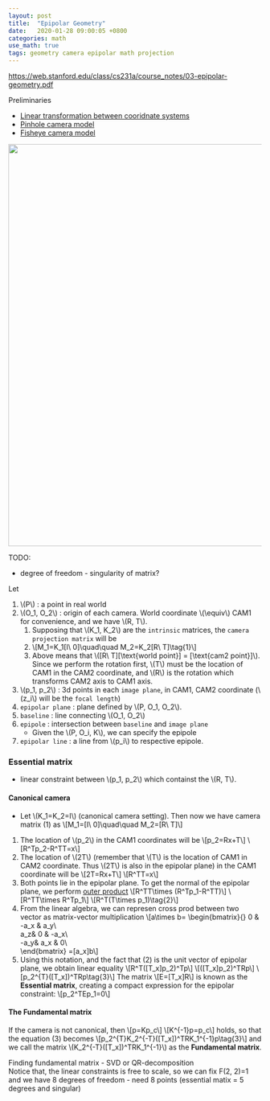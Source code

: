 ```yaml
---
layout: post
title:  "Epipolar Geometry"
date:   2020-01-28 09:00:05 +0800
categories: math
use_math: true
tags: geometry camera epipolar math projection
---
```


<a href="https://web.stanford.edu/class/cs231a/course_notes/03-epipolar-geometry.pdf" target="_blank">https://web.stanford.edu/class/cs231a/course_notes/03-epipolar-geometry.pdf</a>

Preliminaries
* <a href="{{site.url}}/geometry/2018/10/23/rot-trans-coord.html" target="_blank">Linear transformation between cooridnate systems</a>
* <a href="{{site.url}}/geometry/2019/07/27/pinhole-camera-model.html" target="_blank">Pinhole camera model</a>
* <a href="{{site.url}}/coding/2019/08/06/fisheye-camera.html" target="_blank">Fisheye camera model</a>

<img src="{{site.url}}/images/math/geometry/epipolar_intro.png" width="800">


TODO:
* degree of freedom - singularity of matrix?

Let
1. \\(P\\) : a point in real world
2. \\(O\_1, O\_2\\) : origin of each camera. World coordinate \\(\equiv\\) CAM1 for convenience, and we have \\(R, T\\).
   1. Supposing that \\(K\_1, K\_2\\) are the `intrinsic` matrices, the `camera projection matrix` will be
   2. \\[M\_1=K\_1[I\\ 0]\quad\quad M\_2=K\_2[R\ T]\tag\{1\}\\]
   3. Above means that \\([R\ T][\text{world point\}] = [\text{cam2 point\}]\\). Since we perform the rotation first, \\(T\\) must be the location of CAM1 in the CAM2 coordinate, and \\(R\\) is the rotation which transforms CAM2 axis to CAM1 axis.
3. \\(p\_1, p\_2\\) : 3d points in each `image plane`, in CAM1, CAM2 coordinate (\\(z\_i\\) will be the `focal length`)
4. `epipolar plane` : plane defined by \\(P, O\_1, O\_2\\).
5. `baseline` : line connecting \\(O\_1, O\_2\\)
6. `epipole` : intersection between `baseline` and `image plane`
    * Given the \\(P, O\_i, K\\), we can specify the epipole 
7. `epipolar line` : a line from \\(p\_i\\) to respective epipole.


### Essential matrix
- linear constraint between \\(p\_1, p\_2\\) which containst the \\(R, T\\).

#### Canonical camera
- Let \\(K\_1=K\_2=I\\) (canonical camera setting). Then now we have camera matrix (1) as \\[M\_1=[I\ 0]\quad\quad M\_2=[R\ T]\\]
1. The location of \\(p\_2\\) in the CAM1 coordinates will be
\\[p\_2=Rx+T\\]
\\[R^Tp\_2-R^TT=x\\]
2. The location of \\(2T\\) (remember that \\(T\\) is the location of CAM1 in CAM2 coordinate. Thus \\(2T\\) is also in the epipolar plane) in the CAM1 coordinate will be
\\[2T=Rx+T\\]
\\[R^TT=x\\]
3. Both points lie in the epipolar plane. To get the normal of the epipolar plane, we perform <a href="{{site.url}}/analysis/2018/04/03/vector-projection.html" target="_blank">outer product</a>
\\[R^TT\times (R^Tp\_1-R^TT)\\]
\\[R^TT\times R^Tp\_1\\]
\\[R^T(T\times p\_1)\tag\{2\}\\]
4. From the linear algebra, we can represen cross prod between two vector as matrix-vector multiplication
\\[a\times b=
\begin\{bmatrix\}\{\}
0 & -a\_x & a\_y\\\
a\_z& 0 & -a\_x\\\
-a\_y& a\_x & 0\\\
\end\{bmatrix\}
=[a\_x]b\\]
5. Using this notation, and the fact that (2) is the unit vector of epipolar plane, we obtain linear equality
\\[R^T([T\_x]p\_2)^Tp\\]
\\[([T\_x]p\_2)^TRp\\]
\\[p\_2^{T}([T\_x])^TRp\tag\{3\}\\]
The matrix
\\[E=[T\_x]R\\]
is known as the __Essential matrix__, creating a compact expression for the epipolar constraint:
\\[p\_2^TEp\_1=0\\]

#### The Fundamental matrix
If the camera is not canonical, then 
\\[p=Kp\_c\\]
\\[K^\{-1\}p=p\_c\\]
holds, so that the equation (3) becomes
\\[p\_2^{T}K\_2^\{-T\}([T\_x])^TRK\_1^\{-1\}p\tag\{3\}\\]
and we call the matrix \\(K\_2^\{-T\}([T\_x])^TRK\_1^\{-1\}\\) as the __Fundamental matrix__.

Finding fundamental matrix - SVD or QR-decomposition  
Notice that, the linear constraints is free to scale, so we can fix F(2, 2)=1 and we have 8 degrees of freedom - need 8 points (essential matix = 5 degrees and singular)